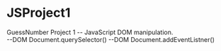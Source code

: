 # JSProject1
GuessNumber Project 1 -- JavaScript DOM manipulation.
<br>
--DOM Document.querySelector()
--DOM Document.addEventListner()
